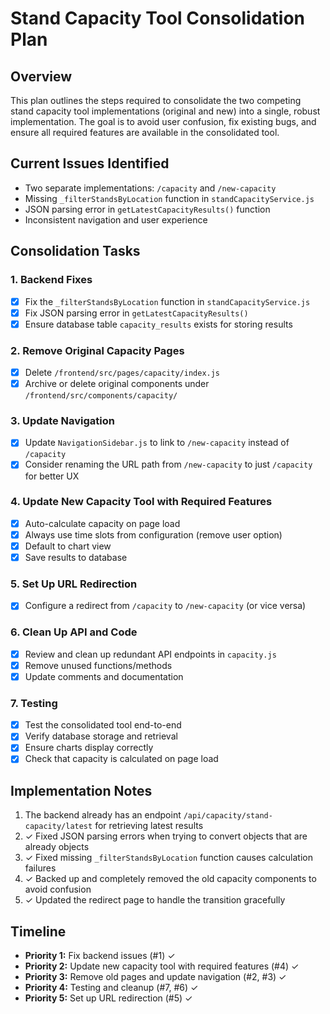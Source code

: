 # Stand Capacity Tool Consolidation Plan

## Overview
This plan outlines the steps required to consolidate the two competing stand capacity tool implementations (original and new) into a single, robust implementation. The goal is to avoid user confusion, fix existing bugs, and ensure all required features are available in the consolidated tool.

## Current Issues Identified
- Two separate implementations: `/capacity` and `/new-capacity`
- Missing `_filterStandsByLocation` function in `standCapacityService.js`
- JSON parsing error in `getLatestCapacityResults()` function
- Inconsistent navigation and user experience

## Consolidation Tasks

### 1. Backend Fixes
- [x] Fix the `_filterStandsByLocation` function in `standCapacityService.js` 
- [x] Fix JSON parsing error in `getLatestCapacityResults()`
- [x] Ensure database table `capacity_results` exists for storing results

### 2. Remove Original Capacity Pages
- [x] Delete `/frontend/src/pages/capacity/index.js`
- [x] Archive or delete original components under `/frontend/src/components/capacity/`

### 3. Update Navigation
- [x] Update `NavigationSidebar.js` to link to `/new-capacity` instead of `/capacity`
- [x] Consider renaming the URL path from `/new-capacity` to just `/capacity` for better UX

### 4. Update New Capacity Tool with Required Features
- [x] Auto-calculate capacity on page load
- [x] Always use time slots from configuration (remove user option)
- [x] Default to chart view
- [x] Save results to database

### 5. Set Up URL Redirection
- [x] Configure a redirect from `/capacity` to `/new-capacity` (or vice versa)

### 6. Clean Up API and Code
- [x] Review and clean up redundant API endpoints in `capacity.js`
- [x] Remove unused functions/methods
- [x] Update comments and documentation

### 7. Testing
- [x] Test the consolidated tool end-to-end
- [x] Verify database storage and retrieval
- [x] Ensure charts display correctly
- [x] Check that capacity is calculated on page load

## Implementation Notes
1. The backend already has an endpoint `/api/capacity/stand-capacity/latest` for retrieving latest results
2. ✓ Fixed JSON parsing errors when trying to convert objects that are already objects
3. ✓ Fixed missing `_filterStandsByLocation` function causes calculation failures
4. ✓ Backed up and completely removed the old capacity components to avoid confusion
5. ✓ Updated the redirect page to handle the transition gracefully

## Timeline
- **Priority 1:** Fix backend issues (#1) ✓
- **Priority 2:** Update new capacity tool with required features (#4) ✓
- **Priority 3:** Remove old pages and update navigation (#2, #3) ✓
- **Priority 4:** Testing and cleanup (#7, #6) ✓
- **Priority 5:** Set up URL redirection (#5) ✓ 